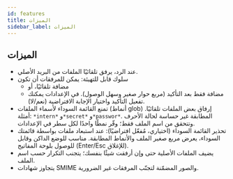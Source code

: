 ```yaml
---
id: features
title: الميزات
sidebar_label: الميزات
---
```


## الميزات

- عند الرد، يرفق تلقائيًا الملفات من البريد الأصلي.
- سلوك قابل للتهيئة: يمكن للمرفقات أن تكون
  - مضافة تلقائيًا، أو
  - مضافة فقط بعد التأكيد (مربع حوار صغير وسهل الوصول). في الإعدادات يمكنك تفعيل التأكيد واختيار الإجابة الافتراضية (نعم/لا).
- تمنع القائمة السوداء لأسماء الملفات (أنماط glob) إرفاق بعض الملفات تلقائيًا. أمثلة: `*intern*` و`*secret*` و`*passwor*`.
  المطابقة غير حساسة لحالة الأحرف وتتحقق من اسم الملف فقط؛ وفّر نمطًا واحدًا لكل سطر في الإعدادات.
- تحذير القائمة السوداء (اختياري، مُفعّل افتراضيًا): عند استبعاد ملفات بواسطة قائمتك السوداء، يعرض مربع صغير الملف والأنماط المطابقة. مناسب للوضع الداكن وقابل للوصول بلوحة المفاتيح (Enter/Esc للإغلاق).
- يضيف الملفات الأصلية حتى وإن أرفقت شيئًا بنفسك؛ يتجنب التكرار حسب اسم الملف.
- يتجاوز شهادات SMIME والصور المضمّنة لتجنّب المرفقات غير الضرورية.
